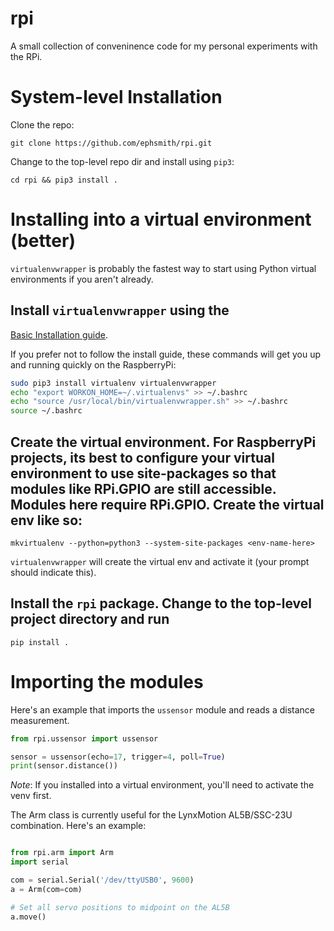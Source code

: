 # rpi
A small collection of conveninence code for my personal experiments with the RPi.
# System-level Installation
Clone the repo:

    git clone https://github.com/ephsmith/rpi.git

Change to the top-level repo dir and install using `pip3`:

    cd rpi && pip3 install .

# Installing into a virtual environment (better)
`virtualenvwrapper` is probably the fastest way to start using Python virtual environments if you aren't already.

## Install `virtualenvwrapper` using the
[Basic Installation guide](http://virtualenvwrapper.readthedocs.io/en/latest/install.html#basic-installation).

If you prefer not to follow the install guide, these commands will
get you up and running quickly on the RaspberryPi:

~~~ bash
sudo pip3 install virtualenv virtualenvwrapper
echo "export WORKON_HOME=~/.virtualenvs" >> ~/.bashrc
echo "source /usr/local/bin/virtualenvwrapper.sh" >> ~/.bashrc
source ~/.bashrc
~~~

## Create the virtual environment. For RaspberryPi projects, its best to configure your virtual environment to use site-packages so that modules like RPi.GPIO are still accessible.  Modules here require RPi.GPIO. Create the virtual env like so:

    mkvirtualenv --python=python3 --system-site-packages <env-name-here>

`virtualenvwrapper` will create the virtual env and activate it (your prompt should indicate this).

## Install the `rpi` package. Change to the top-level project directory and run

    pip install .

# Importing the modules
Here's an example that imports the `ussensor` module and reads a distance measurement.

~~~ python
from rpi.ussensor import ussensor

sensor = ussensor(echo=17, trigger=4, poll=True)
print(sensor.distance())
~~~

*Note*: If you installed into a virtual environment, you'll need to activate the venv first.

The Arm class is currently useful for the LynxMotion AL5B/SSC-23U
combination. Here's an example:

~~~ python

from rpi.arm import Arm
import serial

com = serial.Serial('/dev/ttyUSB0', 9600)
a = Arm(com=com)

# Set all servo positions to midpoint on the AL5B
a.move()
~~~
